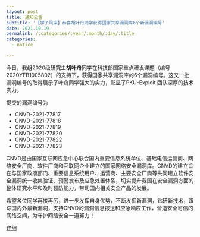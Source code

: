 ```yaml
---
layout: post
title: 通知公告
subtitle: '【学子风采】恭喜胡叶舟同学获得国家共享漏洞库6个新漏洞编号'
date: 2021.10.19
permalink: /:categories/:year/:month/:day/:title
categories:
  - notice

---
```


今日，我组2020级研究生**胡叶舟**同学在科技部国家重点研发课题（编号2020YFB1005802）的支持下，获得国家共享漏洞库的6个漏洞编号。这又一批漏洞编号的取得展示了叶舟同学强大的实力，彰显了PKU-Exploit 团队深厚的技术实力。

提交的漏洞编号为

+ CNVD-2021-77817 
+ CNVD-2021-77818 
+ CNVD-2021-77819 
+ CNVD-2021-77820 
+ CNVD-2021-77822
+ CNVD-2021-77823 

CNVD是由国家互联网应急中心联合国内重要信息系统单位、基础电信运营商、网络安全厂商、软件厂商和互联网企业建立的国家网络安全漏洞库。CNVD的建立旨在与国家政府部门、重要信息系统用户、运营商、主要安全厂商等共同建立软件安全漏洞统一收集验证、预警发布及应急处置体系，切实提升我国在安全漏洞方面的整体研究水平和及时预防能力，带动国内相关安全产品的发展。

希望各位同学再接再厉，进一步发挥自身优势，不断发掘新漏洞，钻研新技术，跟踪国内外最新漏洞，支持CNVD的漏洞信息报送和应急响应工作，营造安全可信的网络空间，为守护网络安全一道努力！

[详细](https://mp.weixin.qq.com/s/21xYG4zXGXn9WxgUnzEXFg)